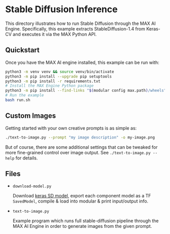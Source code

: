 # Stable Diffusion Inference

This directory illustrates how to run Stable Diffusion through the MAX AI Engine.
Specifically, this example extracts StableDiffusion-1.4 from Keras-CV and executes
it via the MAX Python API.

## Quickstart

Once you have the MAX AI engine installed, this example can be run with:
```bash
python3 -m venv venv && source venv/bin/activate
python3 -m pip install --upgrade pip setuptools
python3 -m pip install -r requirements.txt
# Install the MAX Engine Python package
python3 -m pip install --find-links "$(modular config max.path)/wheels" max-engine
# Run the example
bash run.sh
```

## Custom Images

Getting started with your own creative prompts is as simple as:

```sh
./text-to-image.py --prompt "my image description" -o my-image.png
```

But of course, there are some additional settings that can be tweaked for more
fine-grained control over image output. See `./text-to-image.py --help` for
details.

## Files

- `download-model.py`

  Download [keras SD model](https://github.com/keras-team/keras-cv/tree/master/keras_cv/models/stable_diffusion),
  export each component model as a TF `SavedModel`, compile & load into
  modular & print input/output info.

- `text-to-image.py`

  Example program which runs full stable-diffusion pipeline through the MAX AI
  Engine in order to generate images from the given prompt.
